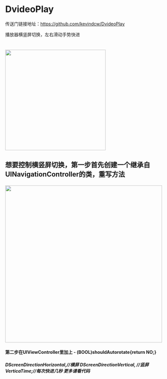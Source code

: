 # DvideoPlay
传送门链接地址：https://github.com/kevindcw/DvideoPlay

播放器横竖屏切换，左右滑动手势快进

<h1> <img src="http://7xpxoc.com1.z0.glb.clouddn.com/%E8%A7%86%E9%A2%91%E5%9B%BE.gif" width="320" /> </h1>
<h2>想要控制横竖屏切换，第一步首先创建一个继承自UINavigationController的类，重写方法</h2>
<h3>
<img src="http://7xpxoc.com1.z0.glb.clouddn.com/DNavigationController%E4%BB%A3%E7%A0%81.png" width="500"  /></h3>
<h4>第二步在UIViewController里加上  - (BOOL)shouldAutorotate{return NO;} </h4>
<h5> DScreenDirectionHorizontal,//横屏 DScreenDirectionVertical,  //竖屏 VerticaTime;//每次快进几秒 更多请看代码</h5>



